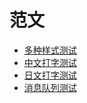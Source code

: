# 范文
- [多种样式测试](model_text/arknights.js)
- [中文打字测试](model_text/typewrite.js)
- [日文打字测试](model_text/nichijoo.js)
- [消息队列测试](model_text/message_list.js)